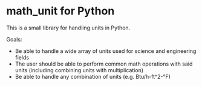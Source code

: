 # math_unit for Python

This is a small library for handling units in Python.

Goals:
- Be able to handle a wide array of units used for science and engineering fields
- The user should be able to perform common math operations with said units (including combining units with multiplication)
- Be able to handle any combination of units (e.g. Btu/h-ft^2-°F)
